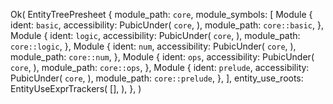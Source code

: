 Ok(
    EntityTreePresheet {
        module_path: `core`,
        module_symbols: [
            Module {
                ident: `basic`,
                accessibility: PubicUnder(
                    `core`,
                ),
                module_path: `core::basic`,
            },
            Module {
                ident: `logic`,
                accessibility: PubicUnder(
                    `core`,
                ),
                module_path: `core::logic`,
            },
            Module {
                ident: `num`,
                accessibility: PubicUnder(
                    `core`,
                ),
                module_path: `core::num`,
            },
            Module {
                ident: `ops`,
                accessibility: PubicUnder(
                    `core`,
                ),
                module_path: `core::ops`,
            },
            Module {
                ident: `prelude`,
                accessibility: PubicUnder(
                    `core`,
                ),
                module_path: `core::prelude`,
            },
        ],
        entity_use_roots: EntityUseExprTrackers(
            [],
        ),
    },
)